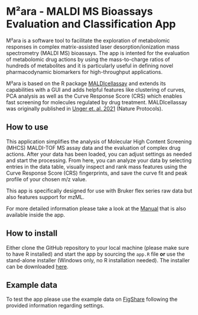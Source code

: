 # M²ara - MALDI MS Bioassays Evaluation and Classification App

M²ara is a software tool to facilitate the exploration of metabolomic responses in complex matrix-assisted laser desorption/ionization mass spectrometry (MALDI MS) bioassays. The app is intented for the evaluation of metabolomic drug actions by using the mass-to-charge ratios of hundreds of metabolites and it is particularly useful in defining novel pharmacodynamic biomarkers for high-throughput applications.

M²ara is based on the R package [MALDIcellassay](https://github.com/CeMOS-Mannheim/MALDIcellassay) and extends its capabilities with a GUI and adds helpful features like clustering of curves, PCA analysis as well as the Curve Response Score (CRS) which enables fast screening for molecules regulated by drug treatment. MALDIcellassay was originally published in [Unger et. al. 2021](https://www.nature.com/articles/s41596-021-00624-z) (Nature Protocols).

## How to use

This application simplifies the analysis of Molecular High Content Screening (MHCS) MALDI-TOF MS assay data and the evaluation of complex drug actions. After your data has been loaded, you can adjust settings as needed and start the processing. From here, you can analyze your data by selecting entries in the data table, visually inspect and rank mass features using the Curve Response Score (CRS) fingerprints, and save the curve fit and peak profile of your chosen m/z value. 

This app is specifically designed for use with Bruker flex series raw data but also features support for mzML.

For more detailed information please take a look at the [Manual](manual.md) that is also available inside the app.

## How to install 

Either clone the GitHub repository to your local machine (please make sure to have R installed) and start the app by sourcing the `app.R` file 
**or** 
use the stand-alone installer (Windows only, no R installation needed).
The installer can be downloaded [here](https://github.com/CeMOS-Mannheim/M2ara/releases/download/1.0/MALDIcellassay_1.0.exe).

## Example data

To test the app please use the example data on [FigShare](https://dx.doi.org/10.6084/m9.figshare.25736541) following the provided information regarding settings. 

